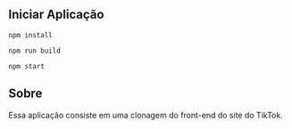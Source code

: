 
## Iniciar Aplicação

``npm install``

``npm run build``

``npm start``

## Sobre

Essa aplicação consiste em uma clonagem do front-end do site do TikTok.
